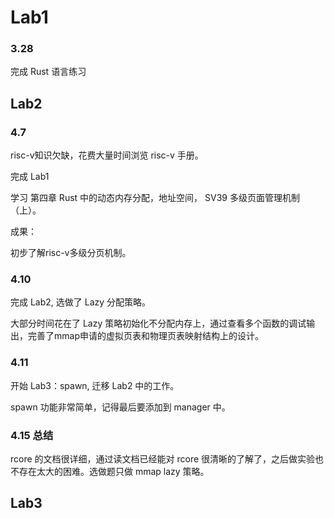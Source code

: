 # Lab1

### 3.28

完成 Rust 语言练习

## Lab2

### 4.7
 
risc-v知识欠缺，花费大量时间浏览 risc-v 手册。

完成 Lab1

学习 第四章 Rust 中的动态内存分配，地址空间， SV39 多级页面管理机制（上）。

成果：

初步了解risc-v多级分页机制。

### 4.10

完成 Lab2, 选做了 Lazy 分配策略。

大部分时间花在了 Lazy 策略初始化不分配内存上，通过查看多个函数的调试输出，完善了mmap申请的虚拟页表和物理页表映射结构上的设计。

### 4.11

开始 Lab3：spawn, 迁移 Lab2 中的工作。

spawn 功能非常简单，记得最后要添加到 manager 中。

### 4.15 总结

rcore 的文档很详细，通过读文档已经能对 rcore 很清晰的了解了，之后做实验也不存在太大的困难。选做题只做 mmap lazy 策略。

## Lab3

